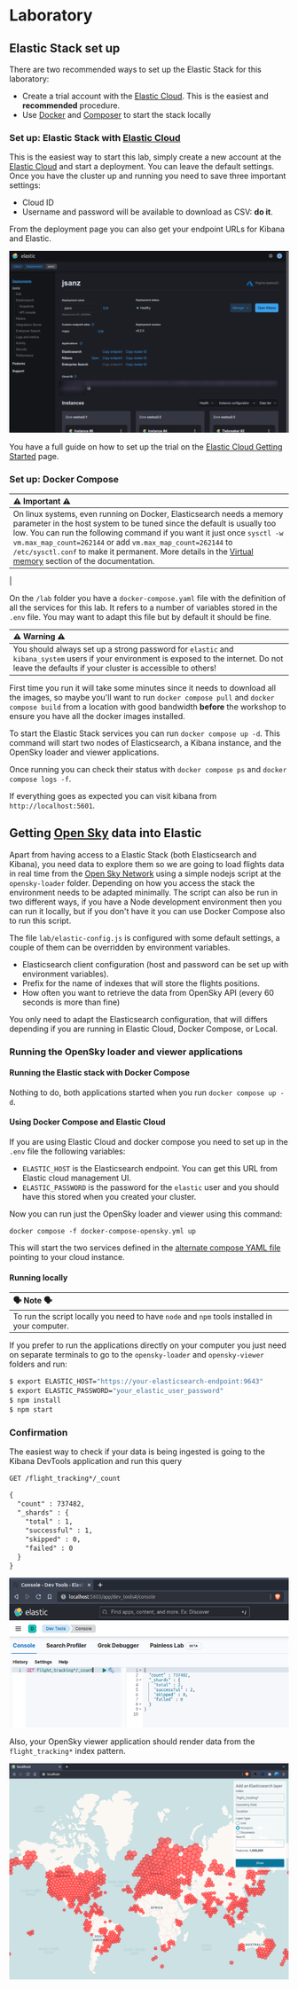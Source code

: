 # Laboratory

## Elastic Stack set up

There are two recommended ways to set up the Elastic Stack for this laboratory:

* Create a trial account with the [Elastic Cloud][1]. This is the easiest and **recommended** procedure.
* Use [Docker](https://docs.docker.com/get-started/overview/) and [Composer](https://docs.docker.com/compose/) to start the stack locally

### Set up: Elastic Stack with [Elastic Cloud][1]

This is the easiest way to start this lab, simply create a new account at the [Elastic Cloud][1] and start a deployment. You can leave the default settings. Once you have the cluster up and running you need to save three important settings: 

* Cloud ID
* Username and password will be available to download as CSV: **do it**.

From the deployment page you can also get your endpoint URLs for Kibana and Elastic.

![](images/deployment.png)

You have a full guide on how to set up the trial on the [Elastic Cloud Getting Started][2] page.

### Set up: Docker Compose


| ⚠ Important ⚠ |
| :-- |
| On linux systems, even running on Docker, Elasticsearch needs a memory parameter in the host system to be tuned since the default is usually too low. You can run the following command if you want it just once `sysctl -w vm.max_map_count=262144` or add `vm.max_map_count=262144` to `/etc/sysctl.conf` to make it permanent. More details in the [Virtual memory](https://www.elastic.co/guide/en/elasticsearch/reference/current/vm-max-map-count.html) section of the documentation.
 |

On the `/lab` folder you have a `docker-compose.yaml` file with the definition of all the services for this lab. It refers to a number of variables stored in the `.env` file. You may want to adapt this file but by default it should be fine.

| ⚠ Warning ⚠ |
| :-- |
| You should always set up a strong password for `elastic` and `kibana_system` users if your environment is exposed to the internet. Do not leave the defaults if your cluster is accessible to others! |

First time you run it will take some minutes since it needs to download all the images, so maybe you'll want to run `docker compose pull` and `docker compose build` from a location with good bandwidth **before** the workshop to ensure you have all the docker images installed.

To start the Elastic Stack services you can run `docker compose up -d`. This command will start two nodes of Elasticsearch, a Kibana instance, and the OpenSky loader and viewer applications.

Once running you can check their status with `docker compose ps` and `docker compose logs -f`.

If everything goes as expected you can visit kibana from `http://localhost:5601`.

## Getting [Open Sky][3] data into Elastic

Apart from having access to a Elastic Stack (both Elasticsearch and Kibana), you need data to explore them so we are going to load flights data in real time from the [Open Sky Network][3] using a simple nodejs script at the `opensky-loader` folder. Depending on how you access the stack the environment needs to be adapted minimally. The script can also be run in two different ways, if you have a Node development environment then you can run it locally, but if you don't have it you can use Docker Compose also to run this script.

The file `lab/elastic-config.js` is configured with some default settings, a couple of them can be overridden by environment variables.

* Elasticsearch client configuration (host and password can be set up with environment variables).
* Prefix for the name of indexes that will store the flights positions. 
* How often you want to retrieve the data from OpenSky API (every 60 seconds is more than fine)

You only need to adapt the Elasticsearch configuration, that will differs depending if you are running in Elastic Cloud, Docker Compose, or Local.

### Running the OpenSky loader and viewer applications

#### Running the Elastic stack with Docker Compose

Nothing to do, both applications started when you run `docker compose up -d`.

#### Using Docker Compose and Elastic Cloud

If you are using Elastic Cloud and docker compose you need to set up in the `.env` file the following variables:

* `ELASTIC_HOST` is the Elasticsearch endpoint. You can get this URL from Elastic cloud management UI.
* `ELASTIC_PASSWORD` is the password for the `elastic` user and you should have this stored when you created your cluster.

Now you can run just the OpenSky loader and viewer using this command:

```
docker compose -f docker-compose-opensky.yml up
```

This will start the two services defined in the [alternate compose YAML file](../lab/docker-compose-opensky.yml) pointing to your cloud instance.

#### Running locally

| 🗣 Note 🗣 |
| :-- |
| To run the script locally you need to have `node` and `npm` tools installed in your computer.|

If you prefer to run the applications directly on your computer you just need on separate terminals to go to the `opensky-loader` and `opensky-viewer` folders and run:

```sh
$ export ELASTIC_HOST="https://your-elasticsearch-endpoint:9643"
$ export ELASTIC_PASSWORD="your_elastic_user_password"
$ npm install
$ npm start
```


### Confirmation

The easiest way to check if your data is being ingested is going to the Kibana DevTools application and run this query

```
GET /flight_tracking*/_count
```

```
{
  "count" : 737482,
  "_shards" : {
    "total" : 1,
    "successful" : 1,
    "skipped" : 0,
    "failed" : 0
  }
}
```
![](./images/kibana-dev-tools.png)

Also, your OpenSky viewer application should render data from the `flight_tracking*` index pattern.

![](./images/open-sky-viewer.png)

[1]: https://www.elastic.co/cloud/elasticsearch-service/signup
[2]: https://www.elastic.co/guide/en/cloud/current/ec-getting-started.html
[3]: https://opensky-network.org/
